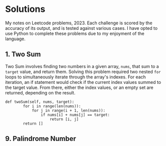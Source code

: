 # Solutions

My notes on Leetcode problems, 2023. Each challenge is scored by the accuracy of its output, and is tested against various cases. I have opted to use Python to complete these problems due to my enjoyment of the language.

## 1. Two Sum

Two Sum involves finding two numbers in a given array, `nums`, that sum to a `target` value, and return them. Solving this problem required two nested `for` loops to simultaneously iterate through the array's indexes. For each iteration, an if statement would check if the current index values summed to the target value. From there, either the index values, or an empty set are returned, depending on the result.

```
def twoSum(self, nums, target):
        for i in range(len(nums)):
            for j in range(i + 1, len(nums)):
                if nums[i] + nums[j] == target:
                    return [i, j]
        return []
```

## 9. Palindrome Number
